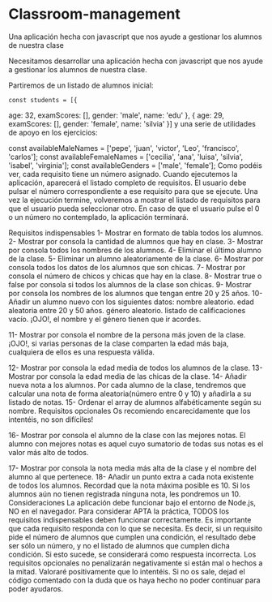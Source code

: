# Classroom-management
Una aplicación hecha con javascript que nos ayude a gestionar los alumnos de nuestra clase

Necesitamos desarrollar una aplicación hecha con javascript que nos ayude a gestionar los alumnos de nuestra clase.

Partiremos de un listado de alumnos inicial:

    const students = [{
  age: 32,
  examScores: [],
  gender: 'male',
  name: 'edu'
},
{
  age: 29,
  examScores: [],
  gender: 'female',
  name: 'silvia'
}]
y una serie de utilidades de apoyo en los ejercicios:

const availableMaleNames = ['pepe', 'juan', 'victor', 'Leo', 'francisco', 'carlos'];
const availableFemaleNames = ['cecilia', 'ana', 'luisa', 'silvia', 'isabel', 'virginia'];
const availableGenders = ['male', 'female'];
Como podéis ver, cada requisito tiene un número asignado. Cuando ejecutemos la aplicación, aparecerá el listado completo de requisitos. El usuario debe pulsar el número correspondiente a ese requisito para que se ejecute. Una vez la ejecución termine, volveremos a mostrar el listado de requisitos para que el usuario pueda seleccionar otro. En caso de que el usuario pulse el 0 o un número no contemplado, la aplicación terminará.

Requisitos indispensables
1- Mostrar en formato de tabla todos los alumnos.
2- Mostrar por consola la cantidad de alumnos que hay en clase.
3- Mostrar por consola todos los nombres de los alumnos.
4- Eliminar el último alumno de la clase.
5- Eliminar un alumno aleatoriamente de la clase.
6- Mostrar por consola todos los datos de los alumnos que son chicas.
7- Mostrar por consola el número de chicos y chicas que hay en la clase.
8- Mostrar true o false por consola si todos los alumnos de la clase son chicas.
9- Mostrar por consola los nombres de los alumnos que tengan entre 20 y 25 años.
10- Añadir un alumno nuevo con los siguientes datos:
nombre aleatorio.
edad aleatoria entre 20 y 50 años.
género aleatorio.
listado de calificaciones vacío.
¡OJO!, el nombre y el género tienen que ir acordes.

11- Mostrar por consola el nombre de la persona más joven de la clase.
¡OJO!, si varias personas de la clase comparten la edad más baja, cualquiera de ellos es una respuesta válida.

12- Mostrar por consola la edad media de todos los alumnos de la clase.
13- Mostrar por consola la edad media de las chicas de la clase.
14- Añadir nueva nota a los alumnos. Por cada alumno de la clase, tendremos que calcular una nota de forma aleatoria(número entre 0 y 10) y añadirla a su listado de notas.
15- Ordenar el array de alumnos alfabéticamente según su nombre.
Requisitos opcionales
Os recomiendo encarecidamente que los intentéis, no son difíciles!

16- Mostrar por consola el alumno de la clase con las mejores notas.
El alumno con mejores notas es aquel cuyo sumatorio de todas sus notas es el valor más alto de todos.

17- Mostrar por consola la nota media más alta de la clase y el nombre del alumno al que pertenece.
18- Añadir un punto extra a cada nota existente de todos los alumnos. Recordad que la nota máxima posible es 10. Si los alumnos aún no tienen registrada ninguna nota, les pondremos un 10.
Consideraciones
La aplicación debe funcionar bajo el entorno de Node.js, NO en el navegador.
Para considerar APTA la práctica, TODOS los requisitos indispensables deben funcionar correctamente.
Es importante que cada requisito responda con lo que se necesita. Es decir, si un requisito pide el número de alumnos que cumplen una condición, el resultado debe ser sólo un número, y no el listado de alumnos que cumplen dicha condición. Si esto sucede, se considerará como respuesta incorrecta.
Los requisitos opcionales no penalizarán negativamente si están mal o hechos a la mitad. Valoraré positivamente que lo intentéis. Si no os sale, dejad el código comentado con la duda que os haya hecho no poder continuar para poder ayudaros.
